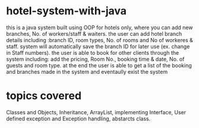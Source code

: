 # hotel-system-with-java
this is a java system built using OOP for hotels only, where you can add new branches, No. of workers/staff & waiters. the user can add hotel branch details including :branch ID, room types, No. of rooms and No of workeres & staff. system will automatically save the branch ID for later use (ex. change in Staff numbers). the user is able to book for other clients through the system including: add the pricing, Room No., booking time & date, No. of guests and room type. at the end the user is able to get a list of the booking and branches made in the system and eventaully exist the system

# topics covered
Classes and Objects, Inheritance, ArrayList, implementing Interface, User defined exception and Exception handling, abstarcts class.
